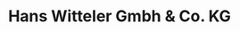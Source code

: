 ---
title: "Hans Witteler Gmbh & Co. KG"
url: /brilon/hans-witteler-gmbh-und-co-kg/
shop: Autohaus
---